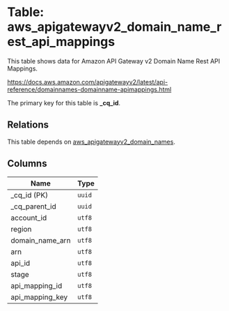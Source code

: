 # Table: aws_apigatewayv2_domain_name_rest_api_mappings

This table shows data for Amazon API Gateway v2 Domain Name Rest API Mappings.

https://docs.aws.amazon.com/apigatewayv2/latest/api-reference/domainnames-domainname-apimappings.html

The primary key for this table is **_cq_id**.

## Relations

This table depends on [aws_apigatewayv2_domain_names](aws_apigatewayv2_domain_names.md).

## Columns

| Name          | Type          |
| ------------- | ------------- |
|_cq_id (PK)|`uuid`|
|_cq_parent_id|`uuid`|
|account_id|`utf8`|
|region|`utf8`|
|domain_name_arn|`utf8`|
|arn|`utf8`|
|api_id|`utf8`|
|stage|`utf8`|
|api_mapping_id|`utf8`|
|api_mapping_key|`utf8`|
